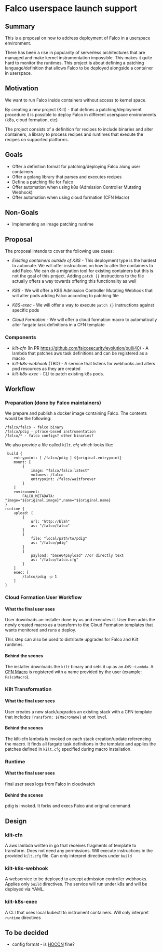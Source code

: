 # Falco userspace launch support

## Summary

This is a proposal on how to address deployment of Falco in a userspace
 environment.

There has been a rise in popularity of serverless architectures that are 
managed and make kernel instrumentation impossible. This makes it quite hard to
monitor the runtimes. This project is about defining a patching language/definition
that allows Falco to be deployed alongside a container in userspace.

## Motivation 

We want to run Falco inside containers without access to kernel space.

By creating a new project (Kilt) - that defines a patching/deployment procedure 
it is possible to deploy Falco in different userspace environments (k8s, cloud 
formation, etc)

The project consists of a definition for recipes to include binaries and alter 
containers, a library to process recipes and runtimes that execute the recipes 
on supported platforms.

## Goals

- Offer a definition format for patching/deploying Falco along user containers
- Offer a golang library that parses and executes recipes
- Define a patching file for Falco
- Offer automation when using k8s (Admission Controller Mutating Webhook)
- Offer automation when using cloud formation (CFN Macro)


## Non-Goals

- Implementing an image patching runtime

## Proposal

The proposal intends to cover the following use cases: 

- *Existing containers outside of K8S* - This deployment type is the hardest to automate. We 
will offer instructions on how to alter the containers to add Falco. We can do 
a migration tool for existing containers but this is not the goal of this
 project. Adding `patch {}` instructions to the file actually offers a way
towards offering this functionality as well

- *K8S* - We will offer a K8S Admission Controller Mutating Webhook that will 
alter pods adding Falco according to patching file

- *K8S-exec* - We will offer a way to execute `patch {}` instructions against 
specific pods

- *Cloud Formation* - We will offer a cloud formation macro to automatically 
alter fargate task definitions in a CFN template



### Components
- *kilt-cfn* (In PR https://github.com/falcosecurity/evolution/pull/40) - A lambda that patches aws task definitions 
and can be registered as a macro
- *kilt-k8s-webhook* (TBD) - A service that listens for webhooks and alters pod
 resources as they are created
- *kilt-k8s-exec* - CLI to patch existing k8s pods.


## Workflow
### Preparation (done by Falco maintainers)
We prepare and publish a docker image containing Falco. The contents would be 
the following:

```
/falco/falco - falco binary
/falco/pdig - ptrace-based instrumentation
/falco/* - falco configs? other binaries?
```

We also provide a file called `kilt.cfg` which looks like:

```
 build {
    entrypoint: [ /falco/pdig ] ${original.entrypoint}
    mount: [
        {
            image: "falco/falco:latest"
            volumes: /falco
            entrypoint: /falco/waitforever
        }
    ]
	environment:
		FALCO_METADATA: "image="${original.image}",name="${original.name}
}
runtime {
    upload: [
        {
            url: "http://blah"
            as: "/falco/falco"
        }
        {
            file: "local/path/to/pdig"
            as: "/falco/pdig"
        }
        {
            payload: "base64payload" //or directly text
            as: "/falco/falco.cfg"
        }
    ]
    exec: [
        /falco/pdig -p 1
    ]
}
```

### Cloud Formation User Workflow
#### What the final user sees
User downloads an installer done by us and executes it.
User then adds the newly created macro as a transform to the Cloud Formation templates that wants monitored and runs
 a deploy.
 
This step can also be used to distribute upgrades for Falco and Kilt runtimes.

#### Behind the scenes
The installer downloads the `kilt` binary and sets it up as an
 `AWS::Lambda`. A [CFN Macro](https://docs.aws.amazon.com/AWSCloudFormation/latest/UserGuide/template-macros.html)
 is registered with a name provided by the user (example: `FalcoMacro`).

### Kilt Transformation

#### What the final user sees
User creates a new stack/upgrades an existing stack with a CFN template that includes `Transform: ${MacroName}`
 at root level.

#### Behind the scenes
The kilt-cfn lambda is invoked on each stack creation/update referencing the
 macro. It finds all fargate task definitions in the template and applies the 
patches defined in `kilt.cfg` specified during macro installation.
  
### Runtime
#### What the final user sees
final user sees logs from Falco in cloudwatch

#### Behind the scenes
pdig is invoked. It forks and execs Falco and original command.


## Design

### kilt-cfn
A aws lambda written in go that receives fragments of template to transform. 
Does not need any permissions. Will execute instructions in the provided 
`kilt.cfg` file. Can only interpret directives under `build`

### kilt-k8s-webhook
A webservice to be deployed to accept admission controller webhooks. 
Applies only `build` directives. The service will run under k8s and will be 
deployed via YAML.

### kilt-k8s-exec
A CLI that uses local kubectl to instrument containers. Will only interpret 
`runtime` directives

## To be decided
* config format - is [HOCON](https://github.com/lightbend/config/blob/master/HOCON.md) fine?
